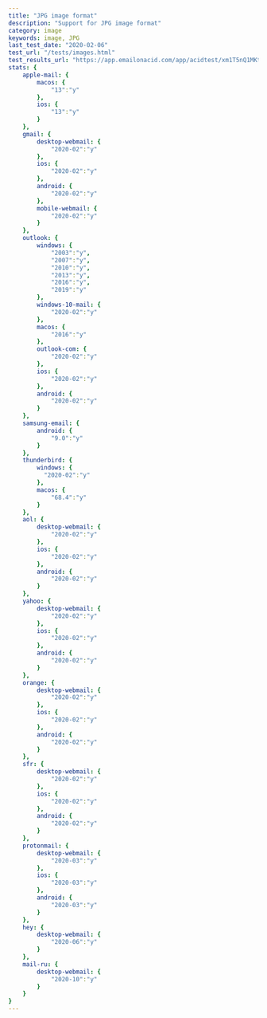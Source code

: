 ```yaml
---
title: "JPG image format"
description: "Support for JPG image format"
category: image
keywords: image, JPG
last_test_date: "2020-02-06"
test_url: "/tests/images.html"
test_results_url: "https://app.emailonacid.com/app/acidtest/xm1T5nQ1MKtHpVSJidhagmt3Z53CjqbkMhorlvuM0Gz57/list"
stats: {
    apple-mail: {
        macos: {
            "13":"y"
        },
        ios: {
            "13":"y"
        }
    },
    gmail: {
        desktop-webmail: {
            "2020-02":"y"
        },
        ios: {
            "2020-02":"y"
        },
        android: {
            "2020-02":"y"
        },
        mobile-webmail: {
            "2020-02":"y"
        }
    },
    outlook: {
        windows: {
            "2003":"y",
            "2007":"y",
            "2010":"y",
            "2013":"y",
            "2016":"y",
            "2019":"y"
        },
        windows-10-mail: {
            "2020-02":"y"
        },
        macos: {
            "2016":"y"
        },
        outlook-com: {
            "2020-02":"y"
        },
        ios: {
            "2020-02":"y"
        },
        android: {
            "2020-02":"y"
        }
    },
    samsung-email: {
        android: {
            "9.0":"y"
        }
    },
    thunderbird: {
        windows: {
          "2020-02":"y"
        },
        macos: {
            "68.4":"y"
        }
    },
    aol: {
        desktop-webmail: {
            "2020-02":"y"
        },
        ios: {
            "2020-02":"y"
        },
        android: {
            "2020-02":"y"
        }
    },
    yahoo: {
        desktop-webmail: {
            "2020-02":"y"
        },
        ios: {
            "2020-02":"y"
        },
        android: {
            "2020-02":"y"
        }
    },
    orange: {
        desktop-webmail: {
            "2020-02":"y"
        },
        ios: {
            "2020-02":"y"
        },
        android: {
            "2020-02":"y"
        }
    },
    sfr: {
        desktop-webmail: {
            "2020-02":"y"
        },
        ios: {
            "2020-02":"y"
        },
        android: {
            "2020-02":"y"
        }
    },
    protonmail: {
        desktop-webmail: {
            "2020-03":"y"
        },
        ios: {
            "2020-03":"y"
        },
        android: {
            "2020-03":"y"
        }
    },
    hey: {
        desktop-webmail: {
            "2020-06":"y"
        }
    },
    mail-ru: {
        desktop-webmail: {
            "2020-10":"y"
        }
    }
}
---
```

